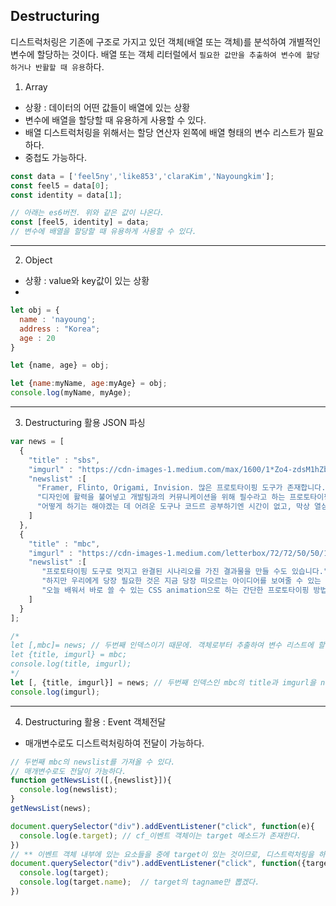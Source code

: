 ## Destructuring
디스트럭처링은 기존에 구조로 가지고 있던 객체(배열 또는 객체)를 분석하여 개별적인 변수에 할당하는 것이다. 배열 또는 객체 리터럴에서 `필요한 값만을 추출하여 변수에 할당하거나 반활할 때 유용`하다.

1. Array

- 상황 : 데이터의 어떤 값들이 배열에 있는 상황
- 변수에 배열을 할당할 때 유용하게 사용할 수 있다.
- 배열 디스트럭처링을 위해서는 할당 연산자 왼쪽에 배열 형태의 변수 리스트가 필요하다. 
- 중첩도 가능하다.

```js
const data = ['feel5ny','like853','claraKim','Nayoungkim'];
const feel5 = data[0];
const identity = data[1];

// 아래는 es6버전. 위와 같은 값이 나온다.
const [feel5, identity] = data;
// 변수에 배열을 할당할 때 유용하게 사용할 수 있다.
```

<hr>

2. Object
- 상황 : value와 key값이 있는 상황
- 

```js
let obj = {
  name : 'nayoung';
  address : "Korea";
  age : 20
}

let {name, age} = obj;

let {name:myName, age:myAge} = obj;
console.log(myName, myAge);
```

<hr>

3. Destructuring 활용 JSON 파싱

```js
var news = [
  {
    "title" : "sbs",
    "imgurl" : "https://cdn-images-1.medium.com/max/1600/1*Zo4-zdsM1hZb966PaqUDng.png"
    "newslist" :[
      "Framer, Flinto, Origami, Invision. 많은 프로토타이핑 도구가 존재합니다.",
      "디자인에 활력을 불어넣고 개발팀과의 커뮤니케이션을 위해 필수라고 하는 프로토타이핑.", 
      "어떻게 하기는 해야겠는 데 어려운 도구나 코드르 공부하기엔 시간이 없고, 막상 열심히 공부하면 새로운 버전이 나오고, 더 좋은 도구가 나오고." 
    ]
  },
  {
    "title" : "mbc",
    "imgurl" : "https://cdn-images-1.medium.com/letterbox/72/72/50/50/1*L5vNy_5TaQMViNZMfCrRMg.png?source=logoAvatar-2b47979c69bf---64f31fabca5a"
    "newslist" :[
       "프로토타이핑 도구로 멋지고 완결된 시나리오를 가진 결과물을 만들 수도 있습니다.", 
       "하지만 우리에게 당장 필요한 것은 지금 당장 떠오르는 아이디어를 보여줄 수 있는 아이콘의 간단한 모션, 쓱 움직이는 화면 전환 같은 것이 아닐까요?", 
       "오늘 배워서 바로 쓸 수 있는 CSS animation으로 하는 간단한 프로토타이핑 방법을 소개합니다."
    ]
  }
];

/*
let [,mbc]= news; // 두번째 인덱스이기 때문에. 객체로부터 추출하여 변수 리스트에 할당한다.
let {title, imgurl} = mbc;
console.log(title, imgurl);
*/
let [, {title, imgurl}] = news; // 두번째 인덱스인 mbc의 title과 imgurl을 news에 담았다.
console.log(imgurl);
```

<hr>

4. Destructuring 활용 : Event 객체전달
- 매개변수로도 디스트럭처링하여 전달이 가능하다.

```js
// 두번째 mbc의 newslist를 가져올 수 있다.
// 매개변수로도 전달이 가능하다.
function getNewsList([,{newslist}]){
  console.log(newslist);
}
getNewsList(news);
```

```js
document.querySelector("div").addEventListener("click", function(e){
  console.log(e.target); // cf_이벤트 객체이는 target 메소드가 존재한다.
})
// ** 이벤트 객체 내부에 있는 요소들을 중에 target이 있는 것이므로, 디스트럭처링을 하여 보다 깔끔하게 전달할 수 있다.
document.querySelector("div").addEventListener("click", function({target}){
  console.log(target); 
  console.log(target.name);  // target의 tagname만 뽑겠다.
})
```


